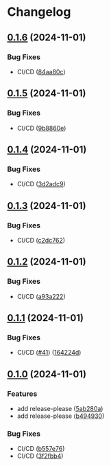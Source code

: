 # Changelog

## [0.1.6](https://github.com/loomi-labs/arco/compare/v0.1.5...v0.1.6) (2024-11-01)


### Bug Fixes

* CI/CD ([84aa80c](https://github.com/loomi-labs/arco/commit/84aa80cf6af6c23a95aceaebe8baa3f12d750d3f))

## [0.1.5](https://github.com/loomi-labs/arco/compare/v0.1.4...v0.1.5) (2024-11-01)


### Bug Fixes

* CI/CD ([9b8860e](https://github.com/loomi-labs/arco/commit/9b8860ea08dff245a7791e34150e46ea7eb901eb))

## [0.1.4](https://github.com/loomi-labs/arco/compare/v0.1.3...v0.1.4) (2024-11-01)


### Bug Fixes

* CI/CD ([3d2adc9](https://github.com/loomi-labs/arco/commit/3d2adc9fa2df8edb02c811317612be97c86f6235))

## [0.1.3](https://github.com/loomi-labs/arco/compare/v0.1.2...v0.1.3) (2024-11-01)


### Bug Fixes

* CI/CD ([c2dc762](https://github.com/loomi-labs/arco/commit/c2dc7628ac90e134765e065e9db1a8dbb11d63fe))

## [0.1.2](https://github.com/loomi-labs/arco/compare/v0.1.1...v0.1.2) (2024-11-01)


### Bug Fixes

* CI/CD ([a93a222](https://github.com/loomi-labs/arco/commit/a93a222894a32fdb4f0db1a6f31a7f6a24240aa6))

## [0.1.1](https://github.com/loomi-labs/arco/compare/v0.1.0...v0.1.1) (2024-11-01)


### Bug Fixes

* CI/CD ([#41](https://github.com/loomi-labs/arco/issues/41)) ([164224d](https://github.com/loomi-labs/arco/commit/164224dd47cdb61a03b098436478c0659470aa97))

## [0.1.0](https://github.com/loomi-labs/arco/compare/v0.0.1...v0.1.0) (2024-11-01)


### Features

* add release-please ([5ab280a](https://github.com/loomi-labs/arco/commit/5ab280a373117529c37daf19b30ab84ff67afe50))
* add release-please ([b494930](https://github.com/loomi-labs/arco/commit/b49493049f3a404235654f481f28184af7ce0fe2))


### Bug Fixes

* CI/CD ([b557e76](https://github.com/loomi-labs/arco/commit/b557e76f056c747dc89f67ff1d3272e08157439b))
* CI/CD ([3f2fbb4](https://github.com/loomi-labs/arco/commit/3f2fbb4e42e0fca853a2c828cd2c778e3935eb3a))
